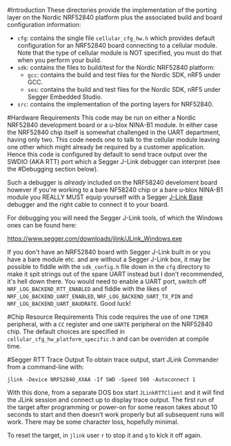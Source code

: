 #Introduction
These directories provide the implementation of the porting layer on the Nordic NRF52840 platform plus the associated build and board configuration information:

- `cfg`: contains the single file `cellular_cfg_hw.h` which provides default configuration for an NRF52840 board connecting to a cellular module.  Note that the type of cellular module is NOT specified, you must do that when you perform your build.
- `sdk`: contains the files to build/test for the Nordic NRF52840 platform:
  - `gcc`: contains the build and test files for the Nordic SDK, nRF5 under GCC.
  - `ses`: contains the build and test files for the Nordic SDK, nRF5 under Segger Embedded Studio.
- `src`: contains the implementation of the porting layers for NRF52840.

#Hardware Requirements
This code may be run on either a Nordic NRF52840 development board or a u-blox NINA-B1 module.  In either case the NRF52840 chip itself is somewhat challenged in the UART department, having only two.  This code needs one to talk to the cellular module leaving one other which might already be required by a customer application.  Hence this code is configured by default to send trace output over the SWDIO (AKA RTT) port which a Segger J-Link debugger can interpret (see the #Debugging section below).

Such a debugger is *already* included on the NRF58240 develoment board however if you're working to a bare NF58240 chip or a bare u-blox NINA-B1 module you REALLY MUST equip yourself with a Segger [J-Link Base](https://www.segger.com/products/debug-probes/j-link/models/j-link-base/) debugger and the right cable to connect it to your board.

For debugging you will need the Segger J-Link tools, of which the Windows ones can be found here:

https://www.segger.com/downloads/jlink/JLink_Windows.exe

If you don't have an NRF52840 board with Segger J-Link built in or you have a bare module etc. and are without a Segger J-Link box, it may be possible to fiddle with the `sdk_config.h` file down in the `cfg` directory to make it spit strings out of the spare UART instead but I don't recommended, it's hell down there.  You would need to enable a UART port, switch off `NRF_LOG_BACKEND_RTT_ENABLED` and fiddle with the likes of `NRF_LOG_BACKEND_UART_ENABLED`, `NRF_LOG_BACKEND_UART_TX_PIN` and `NRF_LOG_BACKEND_UART_BAUDRATE`.  Good luck!

#Chip Resource Requirements
This code requires the use of one `TIMER` peripheral, with a `CC` register and one `UARTE` peripheral on the NRF52840 chip.  The default choices are specified in `cellular_cfg_hw_platform_specific.h` and can be overriden at compile time.

#Segger RTT Trace Output
To obtain trace output, start JLink Commander from a command-line with:

```
jlink -Device NRF52840_XXAA -If SWD -Speed 500 -Autoconnect 1
```

With this done, from a separate DOS box start `JLinkRTTClient` and it will find the JLink session and connect up to display trace output.  The first run of the target after programming or power-on for some reason takes about 10 seconds to start and then doesn't work properly but all subsequent runs will work.  There may be some character loss, hopefully minimal.

To reset the target, in `jlink` user `r` to stop it and `g` to kick it off again.

